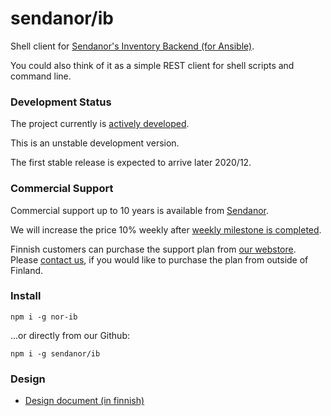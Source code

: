# sendanor/ib

Shell client for [Sendanor's Inventory Backend (for Ansible)](https://github.com/sendanor/inventory-backend).

You could also think of it as a simple REST client for shell scripts and command line.

### Development Status

The project currently is [actively developed](https://github.com/sendanor/ib/milestones?direction=asc&sort=due_date&state=open).

This is an unstable development version.

The first stable release is expected to arrive later 2020/12.

### Commercial Support

Commercial support up to 10 years is available from [Sendanor](https://sendanor.com).

We will increase the price 10% weekly after [weekly milestone is completed](https://github.com/sendanor/ib/milestones?direction=asc&sort=due_date&state=open).

Finnish customers can purchase the support plan from [our webstore](https://nor.fi/ansible). Please [contact us](https://sendanor.com), if you would like to purchase the plan from outside of Finland.

### Install

`npm i -g nor-ib`

...or directly from our Github:

`npm i -g sendanor/ib`

### Design

 * [Design document (in finnish)](https://docs.google.com/document/d/1-DSF5jr2fu3Cj0wVkpxPMVpevg8zl7VSU86Xf5UU1co/edit?usp=sharing)
